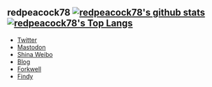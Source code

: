<link href="https://use.fontawesome.com/releases/v5.13.1/css/all.css" rel="stylesheet">

<i class="fas fa-feather-alt"></i> redpeacock78
[![redpeacock78's github stats](https://github-readme-stats.vercel.app/api?username=redpeacock78&count_private=true&show_icons=true&hide=issues)](https://github.com/anuraghazra/github-readme-stats)
[![redpeacock78's Top Langs](https://github-readme-stats.vercel.app/api/top-langs/?username=redpeacock78&hide=html&layout=compact)](https://github.com/anuraghazra/github-readme-stats)
---
- [<i class="fab fa-twitter"></i> Twitter](https://twitter.com/kazuki_199778)
- [<i class="fab fa-mastodon"></i> Mastodon](https://mstdn.jp/@redpeacock78)
- [<i class="fab fa-weibo"></i> Shina Weibo](https://weibo.com/u/5511883870)
- [<i class="fas fa-blog"></i> Blog](https://redpeacock78.github.io)
- [<i class="fas fa-link"></i> Forkwell](https://portfolio.forkwell.com/@redpeacock78)
- [<i class="fas fa-link"></i> Findy](https://findy-code.io/share_profiles/MtDP20ib6UJ7S)
